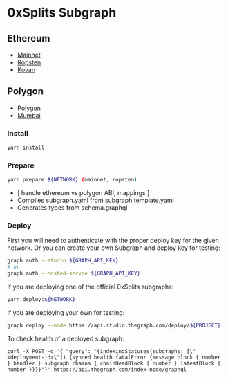 # 0xSplits Subgraph

## Ethereum
- [Mainnet](https://thegraph.com/hosted-service/subgraph/0xsplits/splits-subgraph-ethereum)
- [Ropsten](https://thegraph.com/hosted-service/subgraph/0xsplits/splits-subgraph-ropsten)
- [Kovan](https://thegraph.com/hosted-service/subgraph/0xsplits/splits-subgraph-kovan)

## Polygon
- [Polygon](https://thegraph.com/hosted-service/subgraph/0xsplits/splits-subgraph-polygon)
- [Mumbai](https://thegraph.com/hosted-service/subgraph/0xsplits/splits-subgraph-mumbai)

### Install

```bash
yarn install
```

### Prepare

```bash
yarn prepare:${NETWORK} (mainnet, ropsten)
```

- [ handle ethereum vs polygon ABI, mappings ]
- Compiles subgraph.yaml from subgraph.template.yaml
- Generates types from schema.graphql

### Deploy

First you will need to authenticate with the proper deploy key for the given network. Or you can create your own Subgraph and deploy key for testing:

```bash
graph auth --studio ${GRAPH_API_KEY} 
# or
graph auth --hosted-servce ${GRAPH_API_KEY}
```

If you are deploying one of the official 0xSplits subgraphs:

```bash
yarn deploy:${NETWORK}
```

If you are deploying your own for testing:

```bash
graph deploy --node https://api.studio.thegraph.com/deploy/${PROJECT}
```

To check health of a deployed subgraph: 

```
curl -X POST -d '{ "query": "{indexingStatuses(subgraphs: [\"<deployment-id>\"]) {synced health fatalError {message block { number } handler } subgraph chains { chainHeadBlock { number } latestBlock { number }}}}"}' https://api.thegraph.com/index-node/graphql
```

